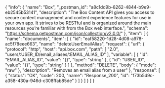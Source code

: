 {
  "info": {
    "name": "Box",
    "_postman_id": "a8c1dd9b-8262-4844-b9e9-eb2545b53141",
    "description": "The Box Content API gives you access to secure content management and content experience features for use in your own app. It strives to be RESTful and is organized around the main resources you&rsquo;re familiar with from the Box web interface.",
    "schema": "https://schema.getpostman.com/json/collection/v2.0.0/"
  },
  "item": [
    {
      "name": "documents",
      "item": [
        {
          "id": "eaf58220-1d28-4d08-a978-ac5f78eee663",
          "name": "deleteUserEmailAlias",
          "request": {
            "url": {
              "protocol": "http",
              "host": "api.box.com",
              "path": [
                "2.0",
                "users/:USER_ID/email_aliases/:EMAIL_ALIAS_ID"
              ],
              "variable": [
                {
                  "id": "EMAIL_ALIAS_ID",
                  "value": "{}",
                  "type": "string"
                },
                {
                  "id": "USER_ID",
                  "value": "{}",
                  "type": "string"
                }
              ]
            },
            "method": "DELETE",
            "body": {
              "mode": "raw"
            },
            "description": "Removes an email alias from a user"
          },
          "response": [
            {
              "status": "OK",
              "code": 200,
              "name": "Response_200",
              "id": "f73b5d9c-a358-430a-946d-c308ffab85de"
            }
          ]
        }
      ]
    }
  ]
}